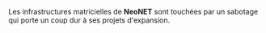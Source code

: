 ﻿Les infrastructures matricielles de **NeoNET** sont touchées par un sabotage qui porte un coup dur à ses projets d'expansion.